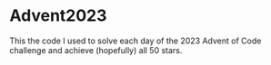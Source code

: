# Advent2023

This the code I used to solve each day of the 2023 Advent of Code challenge and achieve (hopefully) all 50 stars.
